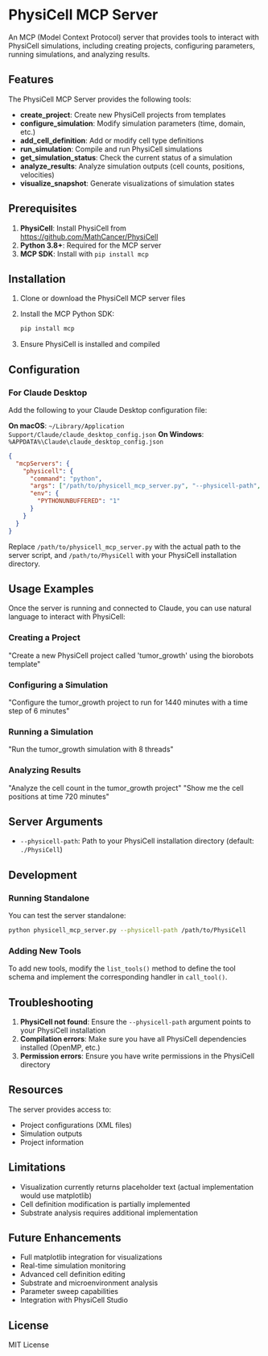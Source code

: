 # PhysiCell MCP Server

An MCP (Model Context Protocol) server that provides tools to interact with PhysiCell simulations, including creating projects, configuring parameters, running simulations, and analyzing results.

## Features

The PhysiCell MCP Server provides the following tools:

- **create_project**: Create new PhysiCell projects from templates
- **configure_simulation**: Modify simulation parameters (time, domain, etc.)
- **add_cell_definition**: Add or modify cell type definitions
- **run_simulation**: Compile and run PhysiCell simulations
- **get_simulation_status**: Check the current status of a simulation
- **analyze_results**: Analyze simulation outputs (cell counts, positions, velocities)
- **visualize_snapshot**: Generate visualizations of simulation states

## Prerequisites

1. **PhysiCell**: Install PhysiCell from https://github.com/MathCancer/PhysiCell
2. **Python 3.8+**: Required for the MCP server
3. **MCP SDK**: Install with `pip install mcp`

## Installation

1. Clone or download the PhysiCell MCP server files
2. Install the MCP Python SDK:
   ```bash
   pip install mcp
   ```

3. Ensure PhysiCell is installed and compiled

## Configuration

### For Claude Desktop

Add the following to your Claude Desktop configuration file:

**On macOS**: `~/Library/Application Support/Claude/claude_desktop_config.json`
**On Windows**: `%APPDATA%\Claude\claude_desktop_config.json`

```json
{
  "mcpServers": {
    "physicell": {
      "command": "python",
      "args": ["/path/to/physicell_mcp_server.py", "--physicell-path", "/path/to/PhysiCell"],
      "env": {
        "PYTHONUNBUFFERED": "1"
      }
    }
  }
}
```

Replace `/path/to/physicell_mcp_server.py` with the actual path to the server script, and `/path/to/PhysiCell` with your PhysiCell installation directory.

## Usage Examples

Once the server is running and connected to Claude, you can use natural language to interact with PhysiCell:

### Creating a Project

"Create a new PhysiCell project called 'tumor_growth' using the biorobots template"

### Configuring a Simulation

"Configure the tumor_growth project to run for 1440 minutes with a time step of 6 minutes"

### Running a Simulation

"Run the tumor_growth simulation with 8 threads"

### Analyzing Results

"Analyze the cell count in the tumor_growth project"
"Show me the cell positions at time 720 minutes"

## Server Arguments

- `--physicell-path`: Path to your PhysiCell installation directory (default: `./PhysiCell`)

## Development

### Running Standalone

You can test the server standalone:

```bash
python physicell_mcp_server.py --physicell-path /path/to/PhysiCell
```

### Adding New Tools

To add new tools, modify the `list_tools()` method to define the tool schema and implement the corresponding handler in `call_tool()`.

## Troubleshooting

1. **PhysiCell not found**: Ensure the `--physicell-path` argument points to your PhysiCell installation
2. **Compilation errors**: Make sure you have all PhysiCell dependencies installed (OpenMP, etc.)
3. **Permission errors**: Ensure you have write permissions in the PhysiCell directory

## Resources

The server provides access to:
- Project configurations (XML files)
- Simulation outputs
- Project information

## Limitations

- Visualization currently returns placeholder text (actual implementation would use matplotlib)
- Cell definition modification is partially implemented
- Substrate analysis requires additional implementation

## Future Enhancements

- Full matplotlib integration for visualizations
- Real-time simulation monitoring
- Advanced cell definition editing
- Substrate and microenvironment analysis
- Parameter sweep capabilities
- Integration with PhysiCell Studio

## License

MIT License
